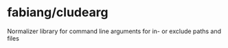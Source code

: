 # fabiang/cludearg

Normalizer library for command line arguments for in- or exclude paths and files
